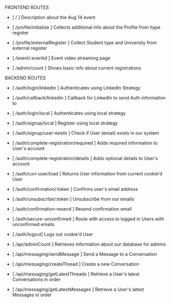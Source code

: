FRONTEND ROUTES

- [ / ] Description about the Aug 14 event
- [ /profile/initialize ] Collects additional info about the Profile from hype register
- [ /profile/externalRegister ] Collect Student type and University from external register

- [ /event/:eventid ] Event video streaming page

- [ /admin/count ] Shows basic info about current registrations

BACKEND ROUTES

- [ /auth/login/linkedin ] Authenticates using LinkedIn Strategy

- [ /auth/callback/linkedin ] Callback for LinkedIn to send Auth information to

- [ /auth/login/local ] Authenticates using local strategy

- [ /auth/signup/local ] Register using local strategy

- [ /auth/signup/user-exists ] Check if User (email) exists in our system

- [ /auth/complete-registration/required ] Adds required information to User's account

- [ /auth/complete-registration/details ] Adds optional details to User's account

- [ /auth/curr-user/load ] Returns User information from current cookie'd User

- [ /auth/confirmation/:token ] Confirms user's email address

- [ /auth/unsubscribe/:token ] Unsubscribe from our emails

- [ /auth/confirmation-resend ] Resend confirmation email

- [ /auth/secure-unconfirmed ] Route with access to logged in Users with unconfirmed emails

- [ /auth/logout] Logs out cookie'd User

- [ /api/adminCount ] Retrieves information about our database for admins

- [ /api/messaging/sendMessage ] Send a Message to a Conversation

- [ /api/messaging/createThread ] Create a new Conversation

- [ /api/messaging/getLatestThreads ] Retrieve a User's latest Conversations in order

- [ /api/messaging/getLatestMessages ] Retrieve a User's latest Messages in order
